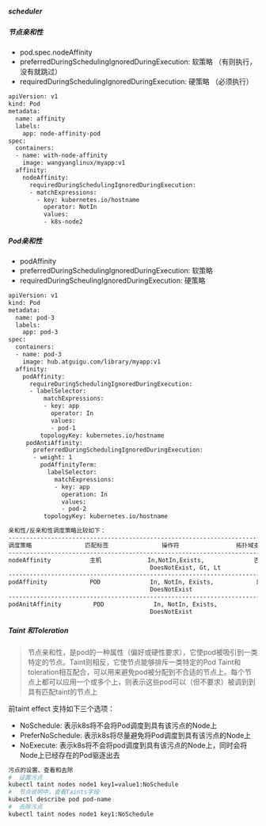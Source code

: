 ##### scheduler
##### 节点亲和性
+ pod.spec.nodeAffinity
+ preferredDuringSchedulingIgnoredDuringExecution: 软策略 （有则执行，没有就跳过）
+ requiredDuringSchedulingIgnoredDuringExecution: 硬策略 （必须执行）
```bash
apiVersion: v1
kind: Pod
metadata:
  name: affinity
  labels:
    app: node-affinity-pod
spec:
  containers:
  - name: with-node-affinity
    image: wangyanglinux/myapp:v1
  affinity:
    nodeAffinity:
      requiredDuringSchedulingIgnoredDuringExecution:
      - matchExpressions:
        - key: kubernetes.io/hostname
          operator: NotIn
          values:
          - k8s-node2
```
##### Pod亲和性
+ podAffinity
+ preferredDuringSchedulingIgnoredDuringExecution: 软策略
+ requiredDuringScheulingIgnoredDuringExecution: 硬策略
```bash
apiVersion: v1
kind: Pod
metadata:
  name: pod-3
  labels:
    app: pod-3
spec:
  containers:
  - name: pod-3
    image: hub.atguigu.com/library/myapp:v1
  affinity:
    podAffinity:
      requireDuringSchedulingIgnoredDuringExecution:
      - labelSelector:
          matchExpressions:
          - key: app
            operator: In
            values:
            - pod-1
         topologyKey: kubernetes.io/hostname
     podAntiAffinity:
       preferredDuringSchedulingIgnoredDuringExecution:
       - weight: 1
         podAffinityTerm:
           labelSelector:
             matchExpressions:
             - key: app
               operation: In
               values:
               - pod-2
          topologyKey: kubernetes.io/hostname
```
```bash
亲和性/反亲和性调度策略比较如下：
----------------------------------------------------------------------------------------------------
调度策略               匹配标签               操作符                拓扑域支持                调度目标
----------------------------------------------------------------------------------------------------
nodeAffinity           主机             In,NotIn,Exists,              否                   指定主机
                                        DoesNotExist, Gt, Lt
----------------------------------------------------------------------------------------------------
podAffinity            POD              In, NotIn, Exists,            是                 POD与指定POD
                                        DoesNotExist                                     同一拓扑域
-----------------------------------------------------------------------------------------------------
podAnitAffinity         POD              In, NotIn, Exists,            是                 POD与指定POD不在
                                        DoesNotExist                                     同一拓扑域
```
##### Taint 和Toleration
> 节点亲和性，是pod的一种属性（偏好或硬性要求），它使pod被吸引到一类特定的节点。Taint则相反，它使节点能够排斥一类特定的Pod
> Taint和toleration相互配合，可以用来避免pod被分配到不合适的节点上。每个节点上都可以应用一个或多个上，则表示这些pod可以（但不要求）被调到到具有匹配taint的节点上

前taint effect 支持如下三个选项：
+ NoSchedule:  表示k8s将不会将Pod调度到具有该污点的Node上
+ PreferNoSchedule:  表示k8s将尽量避免将Pod调度到具有该污点的Node上
+ NoExecute: 表示k8s将不会将pod调度到具有该污点的Node上，同时会将Node上已经存在的Pod驱逐出去
```bash
污点的设置、查看和去除
#  设置污点
kubectl taint nodes node1 key1=value1:NoSchedule
#  节点说明中，查看Taints字段
kubectl describe pod pod-name
#  去除污点
kubectl taint nodes node1 key1:NoSchedule
```
